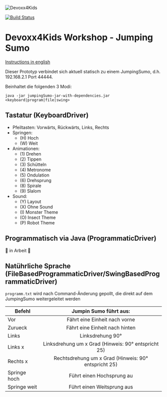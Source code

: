 ![Devoxx4Kids](http://www.devoxx4kids.de/wp-content/uploads/2015/07/cropped-header_hp.jpg)

[![Build Status](https://travis-ci.org/Devoxx4KidsDE/workshop-jumping-sumo.svg?branch=master)](https://travis-ci.org/Devoxx4KidsDE/workshop-jumping-sumo)

# Devoxx4Kids Workshop - Jumping Sumo

[Instructions in english](README.md)

Dieser Prototyp verbindet sich aktuell statisch zu einem JumpingSumo, d.h. 192.168.2.1 Port 44444.

Beinhaltet die folgenden 3 Modi:

```java -jar jumpingSumo-jar-with-dependencies.jar <keyboard|program|file|swing>```

## Tastatur (KeyboardDriver)
  - Pfeiltasten: Vorwärts, Rückwärts, Links, Rechts
  - Springen: 
      - (H) Hoch
      - (W) Weit
  - Animationen: 
      - (1) Drehen
      - (2) Tippen
      - (3) Schütteln
      - (4) Metronome
      - (5) Ondulation
      - (6) Drehsprung
      - (8) Spirale
      - (9) Slalom
  - Sound:
      - (Y) Layout
      - (X) Ohne Sound
      - (I) Monster Theme
      - (O) Insect Theme
      - (P) Robot Theme

## Programmatisch via Java (ProgrammaticDriver)

:construction: in Arbeit :construction:



## Natührliche Sprache (FileBasedProgrammaticDriver/SwingBasedProgrammaticDriver)

```programm.txt``` wird nach Command-Änderung gepollt, die direkt auf dem JumpingSumo weitergeleitet werden


| Befehl       | Jumpin Sumo führt aus:                              |
| ------------ |:--------------------------------------------------: |
| Vor          | Fährt eine Einheit nach vorne                       |
| Zurueck      | Fährt eine Einheit nach hinten                      |
| Links        | Linksdrehung 90°                                    |
| Links x      | Linksdrehung um x Grad (Hinweis: 90° entspricht 25) |
| Rechts x     | Rechtsdrehung um x Grad (Hinweis: 90° entspricht 25)|
| Springe hoch | Führt einen Hochsprung au                           |
| Springe weit | Führt einen Weitsprung aus                          |